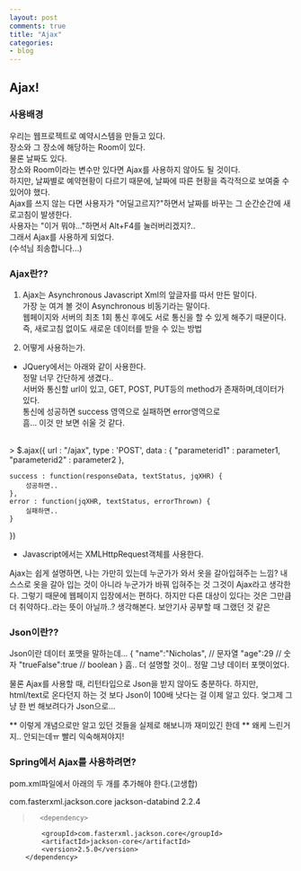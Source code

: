 ```yaml
---
layout: post
comments: true
title: "Ajax"
categories:
- blog
---
```


## Ajax!

### 사용배경
우리는 웹프로젝트로 예약시스템을 만들고 있다.<br>
장소와 그 장소에 해당하는 Room이 있다.<br>
물론 날짜도 있다.<br>
장소와 Room이라는 변수만 있다면 Ajax를 사용하지 않아도 될 것이다.<br>
하지만, 날짜별로 예약현황이 다르기 때문에, 날짜에 따른 현황을 즉각적으로 보여줄 수 있어야 했다.<br>
Ajax를 쓰지 않는 다면 사용자가 "어딜고르지?"하면서 날짜를 바꾸는 그 순간순간에 새로고침이 발생한다.<br>
사용자는 "이거 뭐야..."하면서 Alt+F4를 눌러버리겠지?..<br>
그래서 Ajax를 사용하게 되었다.<br>
(수석님 죄송합니다...)<br>

### Ajax란??
1. Ajax는 Asynchronous Javascript Xml의 앞글자를 따서 만든 말이다.<br>
가장 눈 여겨 볼 것이 Asynchronous 비동기라는 말이다.<br>
웹페이지와 서버의 최초 1회 통신 후에도 서로 통신을 할 수 있게 해주기 때문이다.<br>
즉, 새로고침 없이도 새로운 데이터를 받을 수 있는 방법<br>

2. 어떻게 사용하는가.
- JQuery에서는 아래와 같이 사용한다.<br>
정말 너무 간단하게 생겼다..<br>
서버와 통신할 url이 있고, GET, POST, PUT등의 method가 존재하며,데이터가 있다.<br>
통신에 성공하면 success 영역으로 실패하면 error영역으로<br>
흠... 이것 만 보면 쉬울 것 같다.<br>
<br>
> $.ajax({
	url : "/ajax",
	type : 'POST',
	data : {
		"parameterid1" : parameter1,
		"parameterid2" : parameter2
	},

	success : function(responseData, textStatus, jqXHR) {
		성공하면..
	},
	error : function(jqXHR, textStatus, errorThrown) {
		실패하면..
	}
})

- Javascript에서는 XMLHttpRequest객체를 사용한다.

Ajax는 쉽게 설명하면,
나는 가만히 있는데 누군가가 와서 옷을 갈아입혀주는 느낌?
내 스스로 옷을 갈아 입는 것이 아니라 누군가가 바꿔 입혀주는 것
그것이 Ajax라고 생각한다.
그렇기 때문에 웹페이지 입장에서는 편하다.
하지만 다른 대상이 있다는 것은 그만큼 더 취약하다..라는 뜻이 아닐까..? 생각해본다.
보안기사 공부할 때 그랬던 것 같은


### Json이란??
Json이란 데이터 포맷을 말하는데...
{
	"name":"Nicholas",	// 문자열
	"age":29			// 숫자
	"trueFalse":true	// boolean
}
흠.. 더 설명할 것이.. 정말 그냥 데이터 포맷이었다.

물론 Ajax를 사용할 때, 리턴타입으로 Json을 받지 않아도 충분하다.
하지만, html/text로 온다던지 하는 것 보다 Json이 100배 낫다는 걸 이제 알고 있다.
엊그제 그냥 한 번 해보려다가 Json으로...

** 이렇게 개념으로만 알고 있던 것들을 실제로 해보니까 재미있긴 한데
** 왜케 느린거지.. 안되는데ㅠ 빨리 익숙해져야지!

### Spring에서 Ajax를 사용하려면?
pom.xml파일에서 아래의 두 개를 추가해야 한다.(고생합)
>
<dependency>
			<groupId>com.fasterxml.jackson.core</groupId>
			<artifactId>jackson-databind</artifactId>
			<version>2.2.4</version>
		</dependency>
		
>		<dependency>
			<groupId>com.fasterxml.jackson.core</groupId>
			<artifactId>jackson-core</artifactId>
			<version>2.5.0</version>
		</dependency>